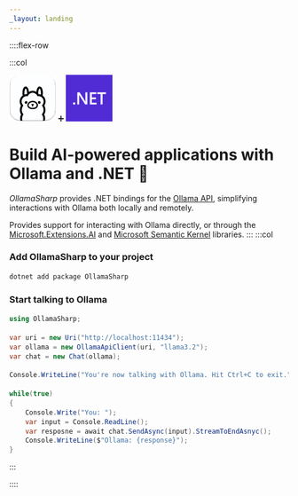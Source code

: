 ```yaml
---
_layout: landing
---
```


::::flex-row

:::col

![Ollama Logo](images/logo@0.1x.png) ➕ ![.NET Logo](images/dotnet@0.1x.png)

# Build AI-powered applications with Ollama and .NET 🦙

*OllamaSharp* provides .NET bindings for the [Ollama API](https://github.com/jmorganca/ollama/blob/main/docs/api.md),
simplifying interactions with Ollama both locally and remotely.

Provides support for interacting with Ollama directly, or through the [Microsoft.Extensions.AI](https://devblogs.microsoft.com/dotnet/introducing-microsoft-extensions-ai-preview/)
and [Microsoft Semantic Kernel](https://github.com/microsoft/semantic-kernel/pull/7362) libraries.
:::
:::col

### Add OllamaSharp to your project
```bash
dotnet add package OllamaSharp
```

### Start talking to Ollama
```csharp
using OllamaSharp;

var uri = new Uri("http://localhost:11434");
var ollama = new OllamaApiClient(uri, "llama3.2");
var chat = new Chat(ollama);
   
Console.WriteLine("You're now talking with Ollama. Hit Ctrl+C to exit.");

while(true)
{
    Console.Write("You: ");
    var input = Console.ReadLine();
    var resposne = await chat.SendAsync(input).StreamToEndAsnyc();
    Console.WriteLine($"Ollama: {response}");
}
```
:::

::::